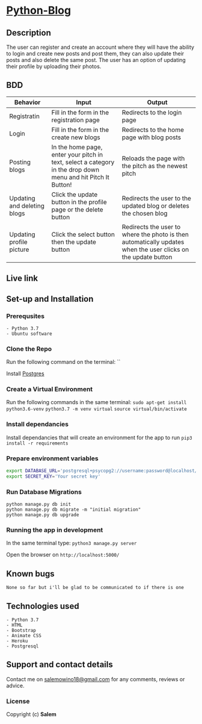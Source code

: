 # [ Python-Blog]()


## Description
The user can register and create an account where they will have the ability to login and create new posts and post them, they can also update their posts and also delete the same post. The user has an option of updating their profile by uploading their photos.

## BDD

| Behavior            | Input                         | Output                        | 
| ------------------- | ----------------------------- | ----------------------------- |
| Registratin | Fill in the form in the registration page | Redirects to the login page |
| Login | Fill in the form in the create new blogs | Redirects to the home page with blog posts |
| Posting blogs | In the home page, enter your pitch in text, select a category in the drop down menu and hit Pitch It Button! | Reloads the page with the pitch as the newest pitch |
| Updating and deleting blogs | Click the update button in the profile page or the delete button | Redirects the user to the updated blog or deletes the chosen blog |
| Updating profile picture | Click the select button then the update button | Redirects the user to where the photo is then automatically updates when the user clicks on the update button |


## Live link


## Set-up and Installation

### Prerequsites
    - Python 3.7
    - Ubuntu software

### Clone the Repo
Run the following command on the terminal:
``

Install [Postgres](https://www.postgresql.org/download/)

### Create a Virtual Environment
Run the following commands in the same terminal:
`sudo apt-get install python3.6-venv`
`python3.7 -m venv virtual`
`source virtual/bin/activate`

### Install dependancies
Install dependancies that will create an environment for the app to run
`pip3 install -r requirements`

### Prepare environment variables
```bash
export DATABASE_URL='postgresql+psycopg2://username:password@localhost/blog'
export SECRET_KEY='Your secret key'
```

### Run Database Migrations
```
python manage.py db init
python manage.py db migrate -m "initial migration"
python manage.py db upgrade
```

### Running the app in development
In the same terminal type:
`python3 manage.py server`

Open the browser on `http://localhost:5000/`

## Known bugs

```None so far but i'll be glad to be communicated to if there is one ```


## Technologies used
    - Python 3.7
    - HTML
    - Bootstrap 
    - Animate CSS
    - Heroku
    - Postgresql

## Support and contact details
Contact me on salemowino18@gmail.com for any comments, reviews or advice.

### License
Copyright (c) **Salem**